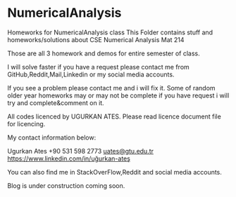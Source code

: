 # NumericalAnalysis
Homeworks for NumericalAnalysis class
This Folder contains stuff and homeworks/solutions about CSE Numerical Analysis Mat 214

Those are all 3 homework and demos for entire semester of class.

I will solve faster if you have a request please contact me from GitHub,Reddit,Mail,Linkedin or my social media accounts.

If you see a problem please contact me and i will fix it.
Some of random older year homeworks may or may not be complete if you have request i will try and complete&comment on it.

All codes licenced by UGURKAN ATES.
Please read licence document file for licencing.

My contact information below:

Ugurkan Ates +90 531 598 2773
uates@gtu.edu.tr
https://www.linkedin.com/in/uğurkan-ateş

You can also find me in StackOverFlow,Reddit and social media accounts.

Blog is under construction coming soon.


